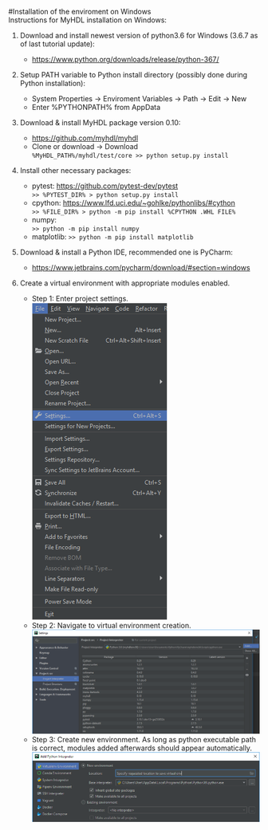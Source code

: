 #Installation of the enviroment on Windows  
Instructions for MyHDL installation on Windows:

1. Download and install newest version of python3.6 for Windows (3.6.7 as of last tutorial update): 
    
    - https://www.python.org/downloads/release/python-367/
  
2. Setup PATH variable to Python install directory (possibly done during Python installation):  

    - System Properties -> Enviroment Variables -> Path -> Edit -> New     
    - Enter %PYTHONPATH% from AppData  
    
3. Download & install MyHDL package version 0.10:

    - https://github.com/myhdl/myhdl  
    - Clone or download -> Download  
    `%MyHDL_PATH%/myhdl/test/core >> python setup.py install`  

4. Install other necessary packages:

    - pytest: https://github.com/pytest-dev/pytest  
    `>> %PYTEST_DIR% > python setup.py install`
    - cpython: https://www.lfd.uci.edu/~gohlke/pythonlibs/#cython  
    `>> %FILE_DIR% > python -m pip install %CPYTHON .WHL FILE%`
    - numpy:  
    `>> python -m pip install numpy`
    - matplotlib:
    `>> python -m pip install matplotlib`

5. Download & install a Python IDE, recommended one is PyCharm:
    - https://www.jetbrains.com/pycharm/download/#section=windows  

6. Create a virtual environment with appropriate modules enabled.  
    - Step 1: Enter project settings.  
    ![venv1](PyCh_venv1.PNG)  
    - Step 2: Navigate to virtual environment creation.   
    ![venv2](PyCh_venv2.PNG)  
    - Step 3: Create new environment. As long as python executable path is correct, modules added afterwards should appear automatically.  
    ![venv3](PyCh_venv3.PNG)  
